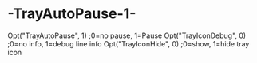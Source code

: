 # -TrayAutoPause-1-
Opt("TrayAutoPause", 1) ;0=no pause, 1=Pause Opt("TrayIconDebug", 0) ;0=no info, 1=debug line info Opt("TrayIconHide", 0) ;0=show, 1=hide tray icon
